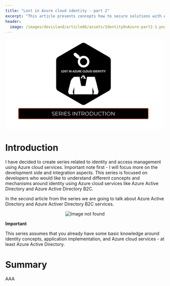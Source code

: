 ```yaml
---
title: "Lost in Azure cloud identity - part 2"
excerpt: "This article presents concepts how to secure solutions with Azure AD and Azure AD B2C"
header:
  image: /images/devisland/article66/assets/IdentityOnAzure-part2-1.png
---
```


<p align="center">
<img src="/images/devisland/article66/assets/IdentityOnAzure-part2-1.png?raw=true" alt="Lost in Azure cloud identity - part 2"/>
</p>


# Introduction

I have decided to create series related to identity and access management using Azure cloud services. Important note first - I will focus more on the development side and integration aspects. This series is focused on developers who would like to understand different concepts and mechanisms around identity using Azure cloud services like Azure Active Directory and Azure Active Directory B2C.

In the second article from the series we are going to talk about Azure Active Directory and Azure Activer Directory B2C services.


<p align="center">
<img src="/images/devisland/article66/assets/CarsIslandAzureAppDevOps2.png?raw=true" alt="Image not found"/>
</p>


**Important**

This series assumes that you already have some basic knowledge around identity concepts, application implementation, and Azure cloud services - at least Azure Active Directory.

## 


# Summary

AAA
